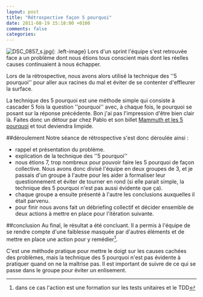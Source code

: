 ```yaml
---
layout: post
title: "Rétrospective façon 5 pourquoi"
date: 2011-08-19 15:18:00 +0100
comments: false
categories: 
---
```

![DSC_0857_s.jpg](https://blog.crafting-labs.fr/images/illustration/.DSC_0857_s_s.jpg){: .left-image}
Lors d'un sprint l'équipe s'est retrouvée face a un problème dont nous étions tous conscient mais dont les réelles causes continuaient à nous échapper.

Lors de la rétrospective, nous avons alors utilisé la technique des ''5 pourquoi'' pour aller aux racines du mal et éviter de se contenter d'effleurer la surface.


La technique des 5 pourquoi est une méthode simple qui consiste à cascader 5 fois la question ''pourquoi'' avec, à chaque fois, le pourquoi se posant sur la réponse précédente. 
Bon j'ai pas l'impression d'être bien clair là. Faites donc un détour par chez Pablo et son billet [Mammuth et les 5 pourquoi](http://www.areyouagile.com/2011/01/mammuth-et-les-5-pourquoi/) et tout deviendra limpide.

##déroulement
Notre séance de rétrospective s'est donc déroulée ainsi :

* rappel et présentation du problème.
* explication de la technique des ''5 pourquoi''
* nous étions 7, trop nombreux pour pouvoir faire les 5 pourquoi de façon collective. Nous avons donc divisé l'équipe en deux groupes de 3, et je passais d'un groupe à l'autre pour les aider à formaliser leur questionnement et éviter de tourner en rond (si elle parait simple, la technique des 5 pourquoi n'est pas aussi évidente que ça).
* chaque groupe a ensuite présenté à l'autre les conclusions auxquelles il était parvenu.
* pour finir nous avons fait un débriefing collectif et décider ensemble de deux actions à mettre en place pour l'itération suivante. 

##conclusion
Au final, le résultat a été concluant. Il a permis à l'équipe de se rendre compte d'une faiblesse masquée par d'autres éléments et de mettre en place une action pour y remédier[^1].

C'est une méthode pratique pour mettre le doigt sur les causes cachées des problèmes, mais la technique des 5 pourquoi n'est pas évidente à pratiquer quand on ne la maîtrise pas.
Il est important de suivre de ce qui se passe dans le groupe pour éviter un enlisement.


[^1]: dans ce cas l'action est une formation sur les tests unitaires et le TDD
